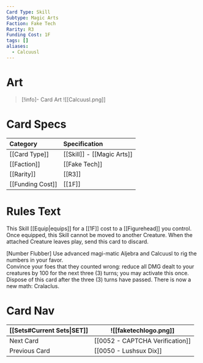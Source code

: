 ```yaml
---
Card Type: Skill
Subtype: Magic Arts
Faction: Fake Tech
Rarity: R3
Funding Cost: 1F
tags: []
aliases:
  - Calcuusl
---
```

# Art

> [!info]- Card Art
> ![[Calcuusl.png]]

# Card Specs

| Category | Specification| 
| :--- | :--- |
| [[Card Type]] | [[Skill]] - [[Magic Arts]] |  
| [[Faction]] | [[Fake Tech]] |  
| [[Rarity]] | [[R3]] |  
| [[Funding Cost]] | [[1F]] |  

# Rules Text  

This Skill [[Equip|equips]] for a [[1F]] cost to a [[Figurehead]] you control.
Once equipped, this Skill cannot be moved to another Creature.
When the attached Creature leaves play, send this card to discard.  

[Number Flubber] Use advanced magi-matic Aljebra and Calcuusl to rig the numbers in your favor.  
Convince your foes that they counted wrong: reduce all DMG dealt to your creatures by 100 for the next three (3) turns; you may activate this once.
Dispose of this card after the three (3) turns have passed. There is now a new math: Cralaclus.  

# Card Nav

| [[Sets#Current Sets\|SET]]           | ![[faketechlogo.png]]          |
| ------------- | ------------------------------ |
| Next Card     | [[0052 - CAPTCHA Verification]] |
| Previous Card | [[0050 - Lushsux Dix]]         |


